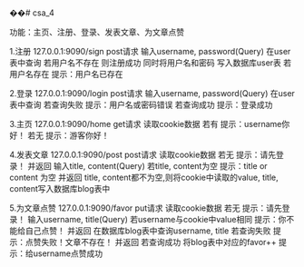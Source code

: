 ��# csa_4

功能：主页、注册、登录、发表文章、为文章点赞

1.注册  127.0.0.1:9090/sign     post请求
输入username, password(Query) 在user表中查询
若用户名不存在  则注册成功 同时将用户名和密码 写入数据库user表
若用户名存在    提示：用户名已存在

2.登录  127.0.0.1:9090/login    post请求
输入username, password(Query) 在user表中查询
若查询失败      提示：用户名或密码错误
若查询成功      提示：登录成功

3.主页   127.0.0.1:9090/home    get请求
读取cookie数据
若有            提示：username你好！
若无            提示：游客你好！

4.发表文章 127.0.0.1:9090/post   post请求
读取cookie数据
若无                             提示：请先登录！ 并返回
输入title, content(Query)
若title, content为空             提示：title or content 为空  并返回
title, content都不为空,则将cookie中读取的value, title, content写入数据库blog表中  


5.为文章点赞 127.0.0.1:9090/favor put请求
读取cookie数据
若无                             提示：请先登录！
输入username, title(Query)
若username与cookie中value相同     提示：你不能给自己点赞！   并返回
在数据库blog表中查询username, title
若查询失败                       提示：点赞失败！文章不存在！  并返回
若查询成功  将blog表中对应的favor++  提示：给username点赞成功





